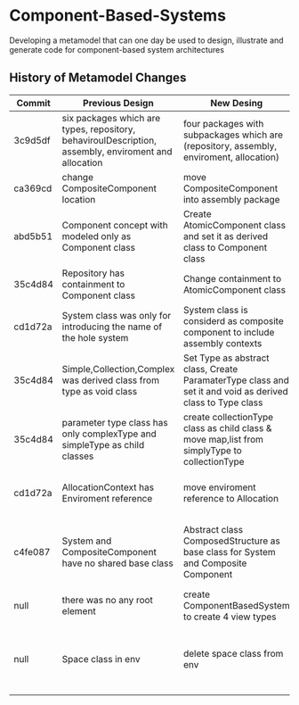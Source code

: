 # Component-Based-Systems
Developing a metamodel that can one day be used to design, illustrate and generate code for component-based system architectures


## History of Metamodel Changes


| Commit | Previous Design | New Desing | Reason
| -- | -- | -- | -- |
| 3c9d5df | six packages which are types, repository, behaviroulDescription, assembly, enviroment and allocation | four packages with subpackages which are (repository, assembly, enviroment, allocation) | Because we have four view types. each package is considerd as view type |
| ca369cd | change CompositeComponent location  | move CompositeComponent into assembly package | separate elements of different view types |
| abd5b51 | Component concept with modeled only as Component class | Create AtomicComponent class and set it as derived class to Component class | To be enable modeling atomic component and composite component. |
| 35c4d84 | Repository has containment to Component class | Change containment to AtomicComponent class | Repositery should contain only atomicComponent |
| cd1d72a | System class was only for introducing the name of the hole system | System class is considerd as composite component to include assembly contexts | To make system providing at least one interface. |
| 35c4d84 | Simple,Collection,Complex was derived class from type as void class | Set Type as abstract class, Create ParamaterType class and set it and void as derived class to Type class | To ensure that the parameter of signature cannot have void as type |
| 35c4d84 | parameter type class has only complexType and simpleType as child classes | create collectionType class as child class & move map,list from simplyType to collectionType | map, list should modeled as collectionType not as SimplyType  |
| cd1d72a | AllocationContext has Enviroment reference | move enviroment reference to Allocation | AllocationContexts of one allocation should refere to same enviroment |
| c4fe087 | System and CompositeComponent have no shared base class | Abstract class ComposedStructure as base class for System and Composite Component | System and CompositeComponent are both composed structures and share many references and invariants |
| null | there was no any root element | create ComponentBasedSystem to create 4 view types | To be able to create dsl instance |
| null |  Space class in env | delete space class from env | Space was root for env view type which we don't need it any more because we have another root element |





